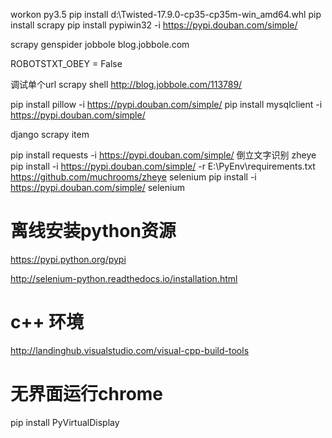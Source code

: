 workon py3.5
pip install d:\Twisted-17.9.0-cp35-cp35m-win_amd64.whl
pip install  scrapy
pip install pypiwin32 -i https://pypi.douban.com/simple/

scrapy genspider jobbole blog.jobbole.com

ROBOTSTXT_OBEY = False

调试单个url
scrapy shell http://blog.jobbole.com/113789/

pip install pillow -i https://pypi.douban.com/simple/
pip install mysqlclient -i https://pypi.douban.com/simple/

django scrapy item


pip install requests -i https://pypi.douban.com/simple/
倒立文字识别
zheye
pip install -i https://pypi.douban.com/simple/ -r E:\PyEnv\requirements.txt
https://github.com/muchrooms/zheye
selenium
pip install -i https://pypi.douban.com/simple/ selenium

# 离线安装python资源
https://pypi.python.org/pypi

http://selenium-python.readthedocs.io/installation.html
# c++ 环境
http://landinghub.visualstudio.com/visual-cpp-build-tools
# 无界面运行chrome
pip install PyVirtualDisplay